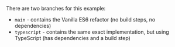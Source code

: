 There are two branches for this example:

- `main` - contains the Vanilla ES6 refactor (no build steps, no dependencies)
- `typescript` - contains the same exact implementation, but using TypeScript (has dependencies and a build step)
